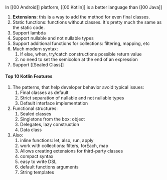 In [[00 Android]] platform, [[00 Kotlin]] is a better language than [[00 Java]]

1. **Extensions**: this is a way to add the method for even final classes.
3. Static functions: functions without classes. It's pretty much the same as the static code.
4. Support lambda
5. Support nullable and not nullable types
6. Support additional functions for collections: filtering, mapping, etc
7. Much modern syntax:
	1. If else, when, try/catch constructions possible return value
	2. no need to set the semicolon at the end of an expression
8. Support [[Sealed Class]] 


#### Top 10 Kotlin Features
1. The patterns, that help developer behavior avoid typical issues:
	1. Final classes as default
	2. Strict separation of nullable and not nullable types
	3. Default interface implementation
2. Functional structures:
	1. Sealed classes
	2. Singletons from the box: object
	3. Delegates, lazy construction
	4. Data class
3. Also:
	1. inline functions: let, also, run, apply
	2. work with collections: filters, forEach, map 
	3. Allows creating extensions for third-party classes
	4. compact syntax
	5. easy to write DSL 
	6. default functions arguments
	7. String templates